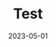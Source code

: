 ---
layout: post
date: 2023-05-01
title: Test
description: "None"
tags: 
- writing 
- None 
categorie: blog
public: yes
---